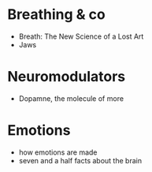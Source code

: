 # Breathing & co
- Breath: The New Science of a Lost Art
- Jaws

# Neuromodulators
- Dopamne, the molecule of more

# Emotions
- how emotions are made
- seven and a half facts about the brain